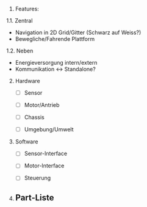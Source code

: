 1. Features:

1.1. Zentral
- Navigation in 2D Grid/Gitter (Schwarz auf Weiss?)
- Bewegliche/Fahrende Plattform
	
1.2. Neben	
- Energieversorgung intern/extern
- Kommunikation <-> Standalone?


2. Hardware
	- [ ] Sensor
	- [ ] Motor/Antrieb
	- [ ] Chassis
	- [ ] Umgebung/Umwelt


3. Software
	- [ ] Sensor-Interface
	- [ ] Motor-Interface
	- [ ] Steuerung


4. Part-Liste
	-


